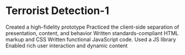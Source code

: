 # Terrorist Detection-1
Created a high-fidelity prototype Practiced the client-side separation of presentation, content, and behavior Written standards-compliant HTML markup and CSS Written functional JavaScript code.
Used a JS library Enabled rich user interaction and dynamic content
